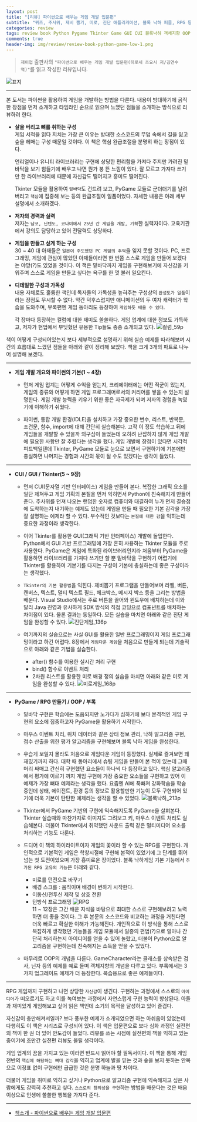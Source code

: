 ```yaml
---  
layout: post  
title: "[리뷰] 파이썬으로 배우는 게임 개발 입문편"  
subtitle: "퀴즈, 주사위, 제비 뽑기, 미로, 진단 애플리케이션, 블록 낙하 퍼즐, RPG 등을 만들며 배운다!"  
categories: review  
tags: review book Python Pygame Tkinter Game GUI CUI 블록낙하 객체지향 OOP RPG 남코 닌텐도 코나미
comments: true  
header-img: img/review/review-book-python-game-low-1.png
---  
```

  
> `제이펍` 출판사의 `"파이썬으로 배우는 게임 개발 입문편(히로세 츠요시 저/김연수 역)"`를 읽고 작성한 리뷰입니다.  

![표지](https://telegeam.github.io/assets/img/review/review-book-python-game-low-1.png)  

---

본 도서는 파이썬을 활용하여 게임을 개발하는 방법을 다룬다. 내용이 방대하기에 굵직한 장점을 먼저 소개하고 타임라인 순으로 읽으며 느꼈던 점들을 소개하는 방식으로 리뷰하려 한다.

* __살을 버리고 뼈를 취하는 구성__  
  게임 서적을 읽다 지치는 가장 큰 이유는 방대한 소스코드의 무덤 속에서 길을 잃고 숲을 헤매는 구성 때문일 것이다. 이 책은 핵심 완급조절을 분명히 하는 장점이 있다.

  언리얼이나 유니티 라이브러리는 구현에 상당한 편리함을 가져다 주지만 가려진 밑바닥을 보기 힘들기에 배우고 나면 뭔가 붕 뜬 느낌이 있다. 잘 모르고 가져다 쓰기만 한 라이브러리에 때문에 자신감도 떨어지고 흥미도 떨어진다. 

  Tkinter 모듈을 활용하여 `밑바닥`도 건드려 보고, PyGame 모듈로 군더더기를 날려버리고 `핵심`에 집중해 보는 등의 완급조절이 일품이었다. 자세한 내용은 아래 세부 설명에서 소개하겠다.

* __저자의 경력과 실력__  
  저자는 `남코, 닌텐도, 코나미에서 25년 간 게임을 개발, 기획`한 실력자이다. 교육기관에서 강의도 담당하고 있어 전달력도 상당하다. 

* __게임을 만들고 싶게 하는 구성__  
  30 ~ 40 대 아재들은 `일본이 주도했던 PC 게임의 추억`을 잊지 못할 것이다. PC, 프로그래밍, 게임에 관심이 많았던 아재들이라면 한 번쯤 스스로 게임을 만들어 보겠다는 야망(?)도 있었을 것이다. 이 책은 밑바닥까지 게임을 구현해보기에 자신감을 키워주며 스스로 게임을 만들고 싶다는 욕구를 한 껏 불러 일으킨다.

* __디테일한 구성과 가독성__  
  내용 자체로도 훌륭한 책인데 독자들의 가독성을 높혀주는 구성상의 `완성도가 일품`이라는 장점도 무시할 수 없다. 약간 덕후스럽지만 애니메이션의 두 여자 캐릭터가 학습을 도와주며, 부록편엔 게임 동아리도 등장하여 `게임하듯 배울 수 있다`. 

  각 장마다 등장하는 컬럼에 대한 재미도 쏠쏠하다. 게임 업계에 대한 정보도 가득하고, 저자가 현업에서 부딪혔던 유용한 Tip들도 종종 소개되고 있다.
  ![컬럼_59p](https://telegeam.github.io/assets/img/review/review-book-python-game-low-2.png)  


책이 어떻게 구성되어있는지 보다 세부적으로 설명하기 위해 실습 예제를 따라해보며 시간의 흐름대로 느꼈던 점들을 아래와 같이 정리해 보았다. 책을 크게 3개의 파트로 나누어 설명해 보겠다. 

--- 

* __게임 개발 개요와 파이썬의 기본(1 ~ 4장)__  
  + 먼저 게임 업계는 어떻게 수익을 얻는지, 크리에이터에는 어떤 직군이 있는지, 게임의 종류와 어떻게 하면 게임 프로그래머로서의 커리어를 쌓을 수 있는지 설명한다. 게임 개발 능력을 키우기 위한 좋은 자극제가 되며 저자의 경험을 녹였기에 이해하기 쉬웠다.

  + 파이썬, 통합 개발 환경(IDLE)을 설치하고 가장 중요한 변수, 리스트, 반복문, 조건문, 함수, import에 대해 간단히 실습해본다. 고작 이 정도 학습하고 뒤에 게임들을 개발할 수 있을까 의구심이 들었는데 오히려 난잡하지 않게 게임 개발에 필요한 사항만 잘 추렸다는 생각을 했다. 게임 개발에 장점이 있다면 시각적 피드백일텐데 Tkinter, PyGame 모듈로 눈으로 보면서 구현하기에 기본에만 충실하면 나머지는 경험과 시간의 몫이 될 수도 있겠다는 생각이 들었다.

--- 

* __CUI / GUI / Tkinter(5 ~ 9장)__  
  + 먼저 CUI(문자열 기반 인터페이스) 게임을 만들어 본다. 복잡한 그래픽 요소를 일단 제쳐두고 게임 기획의 본질을 먼저 익히면서 Python에 친숙해지게 만들어준다. 주사위를 던져 나오는 랜덤한 숫자로 컴퓨터와 대결하여 누가 먼저 결승점에 도착하는지 내기하는 예제도 있는데 게임을 만들 때 필요한 기본 감각을 가장 잘 설명하는 예제라 할 수 있다. 부수적인 것보다는 `본질에 대한 감`을 익히는데 중요한 과정이라 생각한다.

  + 이어 Tkinter를 활용한 GUI(그래픽 기반 인터페이스) 개발에 돌입한다. Python에서 GUI 기반 프로그래밍에 가장 흔히 사용하는 Tkinter 모듈을 주로 사용한다. PyGame은 게임에 특화된 라이브러리인지라 처음부터 PyGame을 활용하면 라이브러리를 가져다 쓰기만 할 뿐 밑바닥을 구현하기 어렵기에 Tkinter를 활용하여 기본기를 다지는 구성이 기본에 충실하는데 좋은 구성이라는 생각했다.

  + `Tkinter의 기본 활용법`을 익힌다. 제비뽑기 프로그램을 만들어보며 라벨, 버튼, 캔버스, 텍스트, 멀티 텍스트 필드, 체크박스, 메시지 박스 등을 그리는 방법을 배운다. Visual Studio에서는 주로  버튼을 끌어와 윈도우에 배치하는데 이와 달리 Java 진영과 유사하게 SDK 방식의 직접 코딩으로 컴포넌트를 배치하는 차이점이 있다. 물론 결과는 동일하다. 모든 실습을 마치면 아래와 같은 진단 게임을 완성할 수 있다.
  ![진단게임_136p](https://telegeam.github.io/assets/img/review/review-book-python-game-low-3.png)  

  + 여기까지의 실습으로는 사실 GUI를 활용한 일반 프로그래밍이지 게임 프로그래밍이라고 하긴 어렵다. 8장에서 `게임다운 게임`을 처음으로 만들게 되는데 기술적으로 아래와 같은 기법을 실습한다.
    - after() 함수를 이용한 실시간 처리 구현
    - bind() 함수로 이벤트 처리
    - 2차원 리스트를 활용한 미로 배경 정의
  실습을 마치면 아래와 같은 미로 게임을 완성할 수 있다.
  ![미로게임_168p](https://telegeam.github.io/assets/img/review/review-book-python-game-low-4.png)  

--- 

* __PyGame / RPG 만들기 / OOP / 부록__  
  + 밑바닥 구현은 학습에는 도움되지만 노가다가 심하기에 보다 본격적인 게임 구현의 요소에 집중하고자 PyGame을 활용하기 시작한다. 

  + 마우스 이벤트 처리, 위치 데이터와 같은 상태 정보 관리, 낙하 알고리즘 구현, 점수 산출을 위한 평가 알고리즘을 구현해보며 블록 낙하 게임을 완성한다.

  + 우습게 보일지 몰라도 처음으로 게임다운 게임이 등장했다. 실제로 즐겨보면 꽤 재밌기까지 하다. 대학 때 동아리에서 슈팅 게임을 만들어 본 적이 있는데 그때 머리 싸매고 간신히 구현했던 요소들이 하나씩 다 등장하고 있다. 핵심 알고리즘에서 평가에 이르기 까지 게임 구현에 가장 중요한 요소들을 구현하고 있어 이 예제가 가장 뼈대 예제라는 생각을 했다. 요즘엔 AI에 푹빠져 강화학습을 학습 중인데 상태, 에이전트, 환경 등의 정보로 활용할만한 기능이 모두 구현되어 있기에 더욱 기본이 탄탄한 예제라는 생각을 할 수 있었다.
  ![블록낙하_213p](https://telegeam.github.io/assets/img/review/review-book-python-game-low-5.png)  

  + Tkinter에서 PyGame 기반의 구현에 익숙해지도록 PyGame을 살펴본다. Tkinter 실습때와 마찬가지로 이미지도 그려보고 키, 마우스 이벤트 처리도 실습해본다. 더불어 Tkinter에서 취약했던 사운드 출력 같은 멀티미디어 요소를 처리하는 기능도 다룬다.

  + 드디어 이 책의 하이라이트이자 게임의 꽃이라 할 수 있는 RPG를 구현한다. 개인적으로 기본적인 게임은 학창시절에 구현해 본적이 있었기에 그 단계를 뛰어넘는 첫 도전이었으며 가장 흥미로운 장이었다. 블록 낙하게임 기본 기능에서 `추가된 RPG 고유의 기능`은 아래와 같다.
    - 미로를 던전으로 바꾸기
    - 배경 스크롤 : 움직이며 배경이 변하기 시작한다.
    - 이동신/전투신 제작 및 상호 전환
    - 턴방식 프로그래밍
  ![RPG](https://telegeam.github.io/assets/img/review/review-book-python-game-low-6.png)      
  11 ~ 12장은 그간 배운 지식을 바탕으로 최대한 스스로 구현해보려고 노력하면 더 좋을 것이다. 그 후 본문의 소스코드와 비교하는 과정을 거친다면 더욱 빠르고 확실한 이해가 가능해진다. 개인적으로 이 방식을 통해 스스로 복잡하게 생각했던 기능들을 게임 모듈에서 일종의 편법(?)으로 얼마나 간단히 처리하는지 아이디어를 얻을 수 있어 놀랐고, 더불어 Python으로 알고리즘을 구현하는데 친숙해지는 소득을 얻을 수 있었다. 

  + 마무리로 OOP의 개념을 다룬다. GameCharacter라는 클래스를 상속받은 검사, 닌자 등의 예제를 예로 들며 객체지향의 개념을 다루고 있다. 부록에서는 3가지 업그레이드 예제가 더 등장한다. 복습용으로 좋은 예제들이다.

---

RPG 게임까지 구현하고 나면 상당한 `자신감`이 생긴다. 구현하는 과정에서 스스로의 `아이디어`가 떠오르기도 하고 이를 녹여보는 과정에서 자연스럽게 구현 능력이 향상된다. 아들과 재미있게 게임해보고 싶어 읽은 책인데 소기의 목적을 달성하고 있어 즐겁다.

자신감이 충만해져서일까? 보다 풍부한 예제가 소개되었으면 하는 아쉬움이 있었는데 다행히도 이 책은 시리즈로 구성되어 있다. 이 책은 입문편으로 보다 심화 과정인 실전편의 책이 한 권 더 있어 안도감이 들었다. 리뷰를 쓰는 시점에 실전편의 책을 익히고 있는 중이기에 조만간 실전편 리뷰도 올릴 생각이다.

게임 업계의 꿈을 가지고 있는 이라면 반드시 읽어야 할 필독서이다. 이 책을 통해 게임 전반의 `핵심에 해당하는 뼈대 감각`을 익히고 업계에 발을 딛는 것과 숲을 보지 못하는 안목으로 이정표 없이 구현에만 급급한 것은 분명 하늘과 땅 차이다.

더불어 게임을 취미로 익히고 싶거나 Python으로 알고리즘 구현에 익숙해지고 싶은 사람에게도 강력히 추천하고 싶다. `스스로의 창의성을 구현`하는 방법을 배운다는 것은 배움 이상으로 인생에 쏠쏠한 행복을 가져다 준다.

---

* [책소개 - 파이썬으로 배우는 게임 개발 입문편](http://www.yes24.com/Product/Goods/93802364)
